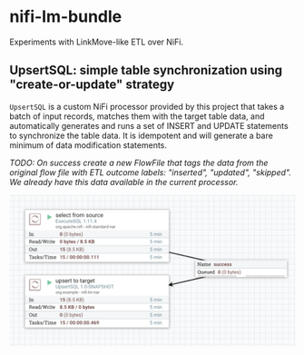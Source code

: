 # nifi-lm-bundle

Experiments with LinkMove-like ETL over NiFi.

## UpsertSQL: simple table synchronization using "create-or-update" strategy

`UpsertSQL` is a custom NiFi processor provided by this project that takes a batch of input records, matches them with
the target table data, and automatically generates and runs a set of INSERT and UPDATE statements to synchronize the 
table data. It is idempotent and will generate a bare minimum of data modification statements.

_TODO: On success create a new FlowFile that tags the data from the original flow file with ETL outcome labels:
"inserted", "updated", "skipped". We already have this data available in the current processor._

![Upsert Sample Flow](upsert-sample-flow/sample-flow.png)